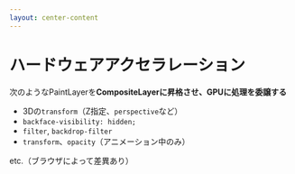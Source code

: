 ```yaml
---
layout: center-content
---
```


# ハードウェアアクセラレーション

次のようなPaintLayerを**CompositeLayerに昇格させ、GPUに処理を委譲する**

- 3Dの`transform`（Z指定、`perspective`など）
- `backface-visibility: hidden;`
- `filter`, `backdrop-filter`
- `transform`、`opacity`（アニメーション中のみ）

<div class="text-end">etc.（ブラウザによって差異あり）</div>

<!--
ところで、アニメーションでCPUに負荷がかかると、CPUが他に行うべきJavaScriptなどの処理が進まなくなってしまうことがあります。

そこで、一定の条件を満たすPaintLayerは、GPUにレンダリング処理を外注するようにします。

このような特別なレイヤーを合成レイヤーと呼び、GPUに処理を外注することをハードウェアアクセラレーションと言います。
-->
